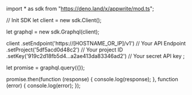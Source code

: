 import * as sdk from "https://deno.land/x/appwrite/mod.ts";

// Init SDK
let client = new sdk.Client();

let graphql = new sdk.Graphql(client);

client
    .setEndpoint('https://[HOSTNAME_OR_IP]/v1') // Your API Endpoint
    .setProject('5df5acd0d48c2') // Your project ID
    .setKey('919c2d18fb5d4...a2ae413da83346ad2') // Your secret API key
;


let promise = graphql.query({});

promise.then(function (response) {
    console.log(response);
}, function (error) {
    console.log(error);
});